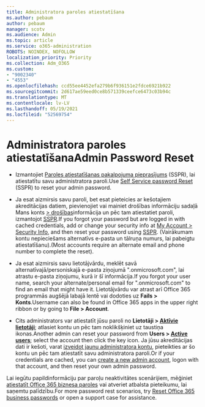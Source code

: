 ```yaml
---
title: Administratora paroles atiestatīšana
ms.author: pebaum
author: pebaum
manager: scotv
ms.audience: Admin
ms.topic: article
ms.service: o365-administration
ROBOTS: NOINDEX, NOFOLLOW
localization_priority: Priority
ms.collection: Adm_O365
ms.custom:
- "9002340"
- "4553"
ms.openlocfilehash: ccd55ee4452efa279b6f936151e2fdce6921b922
ms.sourcegitcommit: 2d617ae59eed0ce8b571339ceefce6473c03b94c
ms.translationtype: MT
ms.contentlocale: lv-LV
ms.lasthandoff: 05/19/2021
ms.locfileid: "52569754"
---
```

# <a name="admin-password-reset"></a><span data-ttu-id="2b707-102">Administratora paroles atiestatīšana</span><span class="sxs-lookup"><span data-stu-id="2b707-102">Admin Password Reset</span></span>

- <span data-ttu-id="2b707-103">Izmantojiet [Paroles atiestatīšanas pakalpojuma pieprasījums](https://passwordreset.microsoftonline.com/) (SSPR), lai atiestatītu savu administratora paroli.</span><span class="sxs-lookup"><span data-stu-id="2b707-103">Use [Self Service password Reset](https://passwordreset.microsoftonline.com/) (SSPR) to reset your admin password.</span></span>

- <span data-ttu-id="2b707-104">Ja esat aizmirsis savu paroli, bet esat pieteicies ar kešotajiem akreditācijas datiem, pievienojiet vai mainiet drošības informāciju sadaļā Mans konts [> drošības](https://mysignins.microsoft.com/security-info)informācija un pēc tam atiestatiet paroli, izmantojot [SSPR](https://passwordreset.microsoftonline.com/).</span><span class="sxs-lookup"><span data-stu-id="2b707-104">If you forgot your password but are logged in with cached credentials, add or change your security info at [My Account > Security Info](https://mysignins.microsoft.com/security-info), and then reset your password using [SSPR](https://passwordreset.microsoftonline.com/).</span></span> <span data-ttu-id="2b707-105">(Vairākumam kontu nepieciešams alternatīvs e-pasta un tālruņa numurs, lai pabeigtu atiestatīšanu).</span><span class="sxs-lookup"><span data-stu-id="2b707-105">(Most accounts require an alternate email and phone number to complete the reset).</span></span>

- <span data-ttu-id="2b707-106">Ja esat aizmirsis savu lietotājvārdu, meklēt savā alternatīvajā/personiskajā e-pasta ziņojumā ".onmicrosoft.com", lai atrastu e-pasta ziņojumu, kurā ir šī informācija.</span><span class="sxs-lookup"><span data-stu-id="2b707-106">If you forgot your user name, search your alternate/personal email for ".onmicrosoft.com" to find an email that might have it.</span></span>  <span data-ttu-id="2b707-107">Lietotājvārdu var atrast arī Office 365 programmās augšējā labajā lentē vai dodoties uz **Fails > Konts**.</span><span class="sxs-lookup"><span data-stu-id="2b707-107">Username can also be found in Office 365 apps in the upper right ribbon or by going to **File > Account**.</span></span>

- <span data-ttu-id="2b707-108">Cits administrators var atiestatīt jūsu paroli no **Lietotāji > [Aktīvie lietotāji](https://portal.office.com/adminportal/home#/users)**; atlasiet kontu un pēc tam noklikšķiniet uz taustiņa ikonas.</span><span class="sxs-lookup"><span data-stu-id="2b707-108">Another admin can reset your password from **Users > [Active users](https://portal.office.com/adminportal/home#/users)**; select the account then click the key icon.</span></span>  <span data-ttu-id="2b707-109">Ja jūsu akreditācijas dati ir kešoti, varat [izveidot jaunu administratora kontu](https://portal.office.com/adminportal/home#/users), pieteikties ar šo kontu un pēc tam atiestatīt savu administratora paroli.</span><span class="sxs-lookup"><span data-stu-id="2b707-109">Or if your credentials are cached, you can [create a new admin account](https://portal.office.com/adminportal/home#/users), logon with that account, and then reset your own admin password.</span></span>

<span data-ttu-id="2b707-110">Lai iegūtu papildinformāciju par paroļu neaktivitātes scenārijiem, mēģiniet [atiestatīt Office 365 biznesa paroles](/microsoft-365/admin/add-users/reset-passwords) vai atveriet atbalsta pieteikumu, lai saņemtu palīdzību.</span><span class="sxs-lookup"><span data-stu-id="2b707-110">For more password rest scenarios, try [Reset Office 365 business passwords](/microsoft-365/admin/add-users/reset-passwords) or open a support case for assistance.</span></span>
